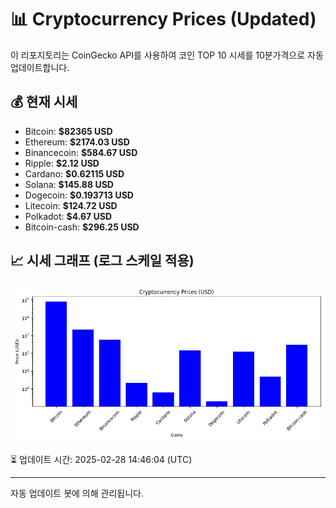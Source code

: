 
# 📊 Cryptocurrency Prices (Updated)

이 리포지토리는 CoinGecko API를 사용하여 코인 TOP 10 시세를 10분가격으로 자동 업데이트합니다.

## 💰 현재 시세
- Bitcoin: **$82365 USD**
- Ethereum: **$2174.03 USD**
- Binancecoin: **$584.67 USD**
- Ripple: **$2.12 USD**
- Cardano: **$0.62115 USD**
- Solana: **$145.88 USD**
- Dogecoin: **$0.193713 USD**
- Litecoin: **$124.72 USD**
- Polkadot: **$4.67 USD**
- Bitcoin-cash: **$296.25 USD**

## 📈 시세 그래프 (로그 스케일 적용)
![Crypto Prices](crypto_prices.png)

⏳ 업데이트 시간: 2025-02-28 14:46:04 (UTC)

---
자동 업데이트 봇에 의해 관리됩니다.

